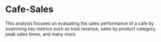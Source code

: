 # Cafe-Sales
This analysis focuses on evaluating the sales performance of a cafe by examining key metrics such as total revenue, sales by product category, peak sales times, and many more.
